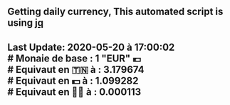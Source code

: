 ## Getting daily currency, This automated script is using [jq](https://stedolan.github.io/jq/)
## Last Update:  2020-05-20 à 17:00:02 </br># Monaie de base : 1 "EUR" 💶 </br> # Equivaut en 🇹🇳 à :  3.179674 </br> # Equivaut en 💵 à : 1.099282</br> # Equivaut en 🐱‍💻 à :  0.000113
